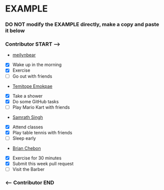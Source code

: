 # EXAMPLE
### DO NOT modify the EXAMPLE directly, make a copy and paste it below
### Contributor START -->
- [meilynbear](https://www.github.com/meilynbear)
- [X] Wake up in the morning
- [X] Exercise
- [ ] Go out with friends

- [Temitope Emokpae](https://github.com/temokpae3)
- [X] Take a shower
- [X] Do some GitHub tasks
- [ ] Play Mario Kart with friends

- [Samrath Singh](https://github.com/DSam327)
- [X] Attend classes
- [X] Play table tennis with friends
- [ ] Sleep early

- [Brian Chebon](https://github.com/Chebon-breezy)
- [X] Exercise for 30 minutes
- [X] Submit this week pull request
- [ ] Visit the Barber

### <-- Contributor END
